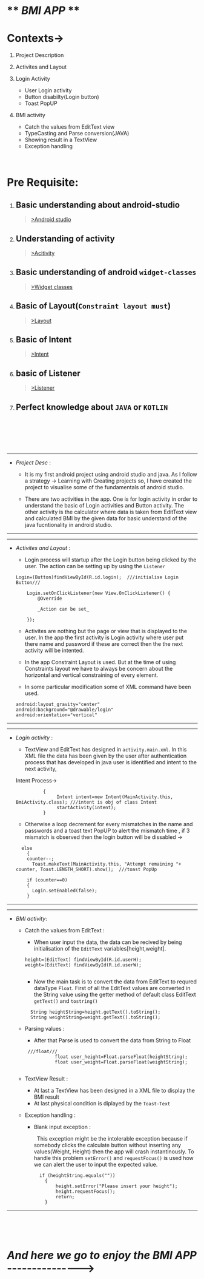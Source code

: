 # ** _BMI APP_ ** 

# **Contexts->**
1. Project Description
2. Activites and Layout
3. Login Activity
   - User Login activity
   - Button disabilty(Login button)
   - Toast PopUP
   
4. BMI activity
   - Catch the values from EditText view
   - TypeCasting and Parse conversion(JAVA)
   - Showing result in a TextView 
   - Exception handling

&nbsp;
&nbsp;

# **Pre Requisite:**
1. ## Basic understanding about android-studio
   >[>Android studio](https://developer.android.com)
2. ## Understanding of activity
    >[>Acitivity](https://developer.android.com/s/results/?q=activity)  
3. ## Basic understanding of android `widget-classes`
    >[>Widget classes](https://developer.android.com/guide/topics/appwidgets) 
4. ## Basic of Layout(```Constraint layout must```)
    >[>Layout](https://developer.android.com/s/results/?q=layout)

5. ## Basic of Intent
    > [>Intent](https://developer.android.com/s/results/?q=intent)
6. ## basic of Listener 
    >[>Listener](https://developer.android.com/s/results/?q=listener)
8. ## Perfect knowledge about `JAVA` or `KOTLIN`
 
&nbsp;

&nbsp;

&nbsp;


---
- _Project Desc_ :

     - It is my first android project using android studio and java. As I follow a strategy -> Learning with Creating projects so, I have created the project to visualise some of the fundamentals of android studio.

     - There are two activities in the app. One is for login activity in order to understand the basic of Login activities and Button activity. The other activity is the calculator where data is taken from EditText view and calculated BMI by the given data for basic understand of the java fucntionality in android studio.
---

---
- _Activites and Layout_ :
  
    - Login process will startup after the Login button being clicked by the user. The action can be setting up by using the `Listener`
    ```
    Login=(Button)findViewById(R.id.login);  ///initialise Login Button///

        Login.setOnClickListener(new View.OnClickListener() {
            @Override
            
            _Action can be set_

        });
    ```

     - Activites are nothing but the page or view that is displayed to the user. In the app the first activity is Login activity where user put there name and password if these are correct then the the next activity will be intented.
     - In the app Constraint Layout is used. But at the time of using Constraints layout we have to always be concern about the horizontal and vertical constraining of every element.
   
     - In some particular modification some of XML command have been used.
     ```
     android:layout_gravity="center"
     android:background="@drawable/login"
     android:orientation="vertical"
     ```
   

---

---
- _Login activity_ :

     - TextView and EditText has designed in `activity.main.xml`. In this XML file the data has been given by the user after authentication process that has developed in java user is identified and intent to the next activity,

     Intent Process->

     ```if(name.getText().toString().equals("String") && password.getText().toString().equals("String"))
               {
                    Intent intent=new Intent(MainActivity.this, BmiActivity.class); ///intent is obj of class Intent
                    startActivity(intent); 
               } 
    ```
   

     - Otherwise a loop decrement for every mismatches in the name and passwords and a toast text PopUP to alert the mismatch time , if 3 mismatch is observed then the login button will be dissabled ->

    ```
      else
        {
        counter--;
          Toast.makeText(MainActivity.this, "Attempt remaining "+ counter, Toast.LENGTH_SHORT).show();  ///toast PopUp
        
        if (counter==0)
        {
          Login.setEnabled(false);
        }

    ``` 

---

---
-  _BMI activity_:

    - Catch the values from EditText :
        - When user input the data, the data can be recived by being initialisation of the `EditText` variables[height,weight].
        ```
        height=(EditText) findViewById(R.id.userH);
        weight=(EditText) findViewById(R.id.userW);
         
        ```
        - Now the main task is to convert the data from EditText to requred dataType `Float`. First of all the EditText values are converted in the String value using the getter method of default class EditText `getText()` and `tostring()` 
        ```
          String heightString=height.getText().toString();
          String weightString=weight.getText().toString();

        ```
    - Parsing values :
        - After that Parse is used to convert the data from String to Float 
        ````
         ///float///
                   float user_height=Float.parseFloat(heightString);
                   float user_weight=Float.parseFloat(weightString);


        ````
    - TextView Result : 
        - At last a TextView has been designed in a XML file to display the BMI result
        - At last physical condition is diplayed by the `Toast-Text` 
    
    - Exception handling :
         
        - Blank input exception : 
            &nbsp;

            &nbsp;
            This exception might be the intolerable exception because if somebody clicks the calculate button without inserting any values(Weight, Height) then the app will crash instantinously. To handle this problem `setError()` and `requestFocus()` is used how we can alert the user to input the expected value.
           ```
             if (heightString.equals(""))
               {
                   height.setError("Please insert your height");
                   height.requestFocus();
                   return;
               }

           ``` 

---

&nbsp;

&nbsp;

# _And here we go to enjoy the BMI APP_  --------------->     
